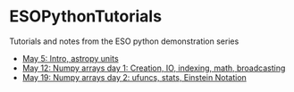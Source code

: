ESOPythonTutorials
==================

Tutorials and notes from the ESO python demonstration series

 * [May 5: Intro, astropy units](http://eso-python.github.io/ESOPythonTutorials/ESOPythonDemoDay1.html)
 * [May 12: Numpy arrays day 1: Creation, IO, indexing, math, broadcasting](http://eso-python.github.io/ESOPythonTutorials/ESOPythonDemoDay2_numpyarrays_JulianTaylor.html)
 * [May 19: Numpy arrays day 2: ufuncs, stats, Einstein Notation](http://eso-python.github.io/ESOPythonTutorials/ESOPythonDemoDay3_numpyarrays_JulianTaylor.html)
